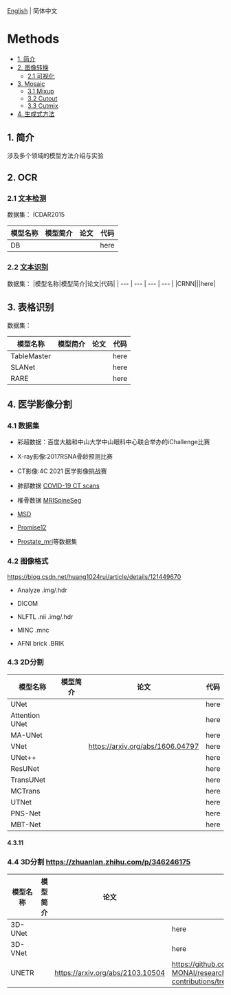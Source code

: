 [English](README.md) | 简体中文

# Methods

- [1. 简介](#1-简介)
- [2. 图像转换](#2-图像转换)
  - [2.1 可视化](#21-可视化)
- [3. Mosaic](#3-Mosaic)
  - [3.1 Mixup](#31-Mixup)
  - [3.2 Cutout](#32-Cutout)
  - [3.3 Cutmix](#33-Cutmix)
- [4. 生成式方法](#4-生成式方法)

## 1. 简介

涉及多个领域的模型方法介绍与实验

## 2. OCR
### 2.1 [文本检测]()
数据集： ICDAR2015

|模型名称|模型简介|论文|代码|
| --- | --- | --- | --- |
|DB|||here|

### 2.2 [文本识别]()
数据集：
|模型名称|模型简介|论文|代码|
| --- | --- | --- | --- |
|CRNN|||here|

## 3. 表格识别
数据集：

|模型名称|模型简介|论文|代码|
| --- | --- | --- | --- |
|TableMaster|||here|
|SLANet|||here|
|RARE|||here|

## 4. 医学影像分割

### 4.1 数据集

- 彩超数据：百度大脑和中山大学中山眼科中心联合举办的iChallenge比赛

- X-ray影像:2017RSNA骨龄预测比赛

- CT影像:4C 2021 医学影像挑战赛
    
- 肺部数据 [COVID-19 CT scans](https://www.kaggle.com/andrewmvd/covid19-ct-scans) 

- 椎骨数据 [MRISpineSeg](https://aistudio.baidu.com/aistudio/datasetdetail/81211) 

- [MSD](http://medicaldecathlon.com/)

- [Promise12](https://promise12.grand-challenge.org/)

- [Prostate_mri](https://liuquande.github.io/SAML/)等数据集


### 4.2 图像格式 
https://blog.csdn.net/huang1024rui/article/details/121449670
- Analyze .img/.hdr

- DICOM

- NLFTL .nii .img/.hdr

- MINC .mnc

- AFNI brick .BRIK

### 4.3 2D分割
|模型名称|模型简介|论文|代码|
| --- | --- | --- | --- |
|UNet|||here|
|Attention UNet|||here|
|MA-UNet|||here|
|VNet||https://arxiv.org/abs/1606.04797|here|
|UNet++|||here|
|ResUNet|||here|
|TransUNet|||here|
|MCTrans|||here|
|UTNet|||here|
|PNS-Net|||here|
|MBT-Net|||here|




#### 4.3.11 

### 4.4 3D分割 https://zhuanlan.zhihu.com/p/346246175

|模型名称|模型简介|论文|代码|
| --- | --- | --- | --- |
|3D-UNet|||here|
|3D-VNet|||here|
|UNETR||https://arxiv.org/abs/2103.10504|https://github.com/Project-MONAI/research-contributions/tree/main/UNETR/BTCV|




 
